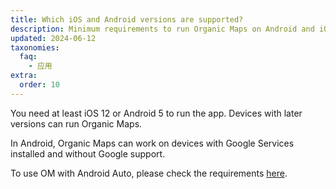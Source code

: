 ```yaml
---
title: Which iOS and Android versions are supported?
description: Minimum requirements to run Organic Maps on Android and iOS devices
updated: 2024-06-12
taxonomies:
  faq:
    - 应用
extra:
  order: 10
---
```


You need at least iOS 12 or Android 5 to run the app. Devices with later versions can run Organic Maps.

In Android, Organic Maps can work on devices with Google Services installed and without Google support.

To use OM with Android Auto, please check the requirements [here](../how-to-use-android-auto/).
